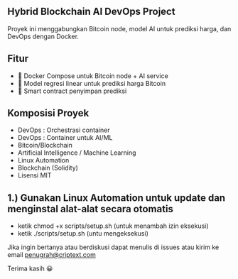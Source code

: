 ## Hybrid Blockchain AI DevOps Project

Proyek ini menggabungkan Bitcoin node, model AI untuk prediksi harga, dan DevOps dengan Docker. 


## Fitur

- 🐳 Docker Compose untuk Bitcoin node + AI service
- 🤖 Model regresi linear untuk prediksi harga Bitcoin
- 📜 Smart contract penyimpan prediksi


## Komposisi Proyek
         
- DevOps : Orchestrasi container
- DevOps : Container untuk AI/ML
- Bitcoin/Blockchain
- Artificial Intelligence / Machine Learning
- Linux Automation
- Blockchain (Solidity)
- Lisensi MIT


## 1.) Gunakan Linux Automation untuk update dan menginstal alat-alat secara otomatis

- ketik chmod +x scripts/setup.sh (untuk menambah izin eksekusi)
- ketik ./scripts/setup.sh (untu mengeksekusi)
       

Jika ingin bertanya atau berdiskusi dapat menulis di issues atau kirim ke email penugrah@criptext.com

Terima kasih 😀

